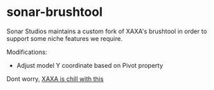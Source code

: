 # sonar-brushtool

Sonar Studios maintains a custom fork of XAXA's brushtool in order to support some niche features we require.

Modifications:
- Adjust model Y coordinate based on Pivot property

Dont worry, [XAXA is chill with this](https://user-images.githubusercontent.com/10765258/144949469-3bc4ba12-2d26-4ce6-81f5-cd6935254a2e.png)
